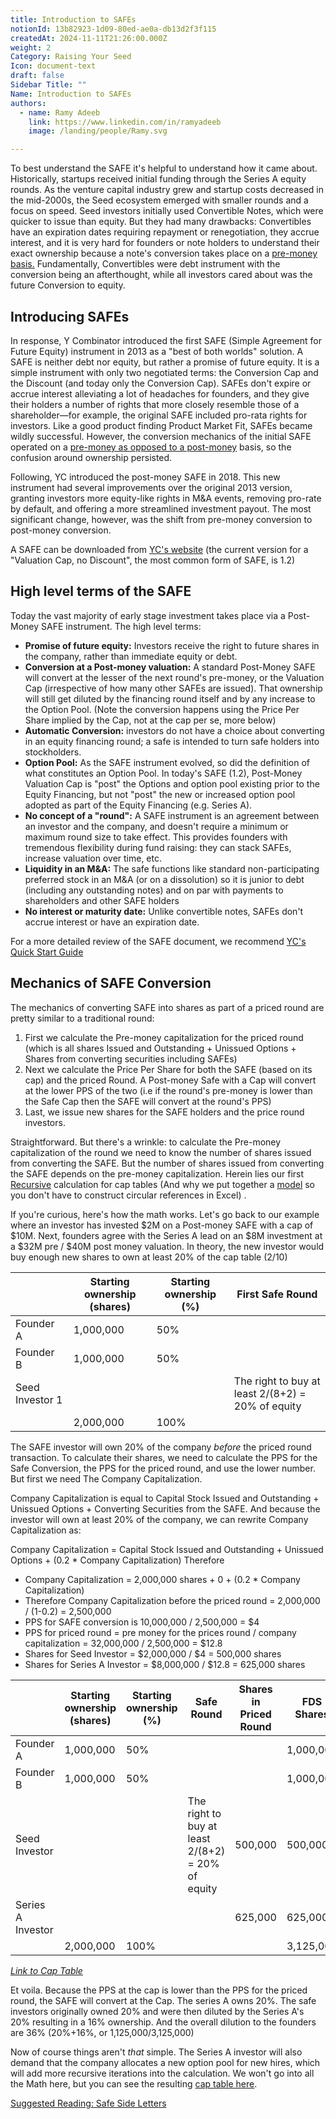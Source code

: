 ```yaml
---
title: Introduction to SAFEs
notionId: 13b82923-1d09-80ed-ae0a-db13d2f3f115
createdAt: 2024-11-11T21:26:00.000Z
weight: 2
Category: Raising Your Seed
Icon: document-text
draft: false
Sidebar Title: ""
Name: Introduction to SAFEs
authors:
  - name: Ramy Adeeb
    link: https://www.linkedin.com/in/ramyadeeb
    image: /landing/people/Ramy.svg

---
```



To best understand the SAFE it's helpful to understand how it came about. Historically, startups received initial funding through the Series A equity rounds. As the venture capital industry grew and startup costs decreased in the mid-2000s, the Seed ecosystem emerged with smaller rounds and a focus on speed. Seed investors initially used Convertible Notes, which were quicker to issue than equity.  But they had many drawbacks: Convertibles have an expiration dates requiring repayment or renegotiation, they accrue interest, and it is very hard for founders or note holders to understand their exact ownership because a note's conversion takes place on a [pre-money basis.](/docs/founders-handbook/pre-money-vs-post-money-conversion/) Fundamentally, Convertibles were debt instrument with the conversion being an afterthought, while all investors cared about was the future Conversion to equity.


## Introducing SAFEs


In response, Y Combinator introduced the first SAFE (Simple Agreement for Future Equity) instrument in 2013 as a "best of both worlds" solution. A SAFE is neither debt nor equity, but rather a promise of future equity. It is a simple instrument with only two negotiated terms: the Conversion Cap and the Discount (and today only the Conversion Cap). SAFEs don't expire or accrue interest alleviating a lot of headaches for founders, and they give their holders a number of rights that more closely resemble those of a shareholder—for example, the original SAFE included pro-rata rights for investors.  Like a good product finding Product Market Fit, SAFEs became wildly successful. However, the conversion mechanics of the initial SAFE operated on a [pre-money as opposed to a post-money](/docs/founders-handbook/pre-money-vs-post-money-conversion/) basis, so the confusion around ownership persisted.


Following, YC introduced the post-money SAFE in 2018. This new instrument had several improvements over the original 2013 version, granting investors more equity-like rights in M&A events, removing pro-rate by default, and offering a more streamlined investment payout. The most significant change, however, was the shift from pre-money conversion to post-money conversion.


A SAFE can be downloaded from [YC's website](https://www.ycombinator.com/documents) (the current version for a "Valuation Cap, no Discount", the most common form of SAFE, is 1.2)


## High level terms of the SAFE


Today the vast majority of early stage investment takes place via a Post-Money SAFE instrument.  The high level terms:

- **Promise of future equity:** Investors receive the right to future shares in the company, rather than immediate equity or debt.
- **Conversion at a Post-money valuation:** A standard Post-Money SAFE will convert at the lesser of the next round's pre-money, or the Valuation Cap (irrespective of how many other SAFEs are issued). That ownership will still get diluted by the financing round itself and by any increase to the Option Pool. (Note the conversion happens using the Price Per Share implied by the Cap, not at the cap per se, more below)
- **Automatic Conversion:** investors do not have a choice about converting in an equity financing round; a safe is intended to turn safe holders into stockholders.
- **Option Pool:** As the SAFE instrument evolved, so did the definition of what constitutes an Option Pool. In today's SAFE (1.2), Post-Money Valuation Cap is "post" the Options and option pool existing prior to the Equity Financing, but not "post" the new or increased option pool adopted as part of the Equity Financing (e.g. Series A).
- **No concept of a "round":** A SAFE instrument is an agreement between an investor and the company, and doesn't require a minimum or maximum round size to take effect. This provides founders with tremendous flexibility during fund raising: they can stack SAFEs, increase valuation over time, etc.
- **Liquidity in an M&A:** The safe functions like standard non-participating preferred stock in an M&A (or on a dissolution) so it is junior to debt (including any outstanding notes) and on par with payments to shareholders and other SAFE holders
- **No interest or maturity date:** Unlike convertible notes, SAFEs don't accrue interest or have an expiration date.

For a more detailed review of the SAFE document, we recommend [YC's Quick Start Guide](https://bookface-static.ycombinator.com/assets/ycdc/Website%20User%20Guide%20Feb%202023%20-%20final-28acf9a3b938e643cc270b7da514194d5c271359be25b631b025605673fa9f95.pdf)


## Mechanics of SAFE Conversion


The mechanics of converting SAFE into shares as part of a priced round are pretty similar to a traditional round:

1. First we calculate the Pre-money capitalization for the priced round (which is all shares Issued and Outstanding + Unissued Options + Shares from converting securities including SAFEs)
2. Next we calculate the Price Per Share for both the SAFE (based on its cap) and the priced Round. A Post-money Safe with a Cap will convert at the lower PPS of the two (i.e if the round's pre-money is lower than the Safe Cap then the SAFE will convert at the round's PPS)
3. Last, we issue new shares for the SAFE holders and the price round investors.

Straightforward. But there's a wrinkle: to calculate the Pre-money capitalization of the round we need to know the number of shares issued from converting the SAFE.  But the number of shares issued from converting the SAFE depends on the pre-money capitalization. Herein lies our first [Recursive](https://en.wikipedia.org/wiki/Recursion) calculation for cap tables (And why we put together a [model](/docs/cap-table-worksheet) so you don't have to construct circular references in Excel) .


If you're curious, here's how the math works. Let's go back to our example where an investor has invested $2M on a Post-money SAFE with a cap of $10M.  Next, founders agree with the Series A lead on an $8M investment at a $32M pre / $40M post money valuation. In theory, the new investor would buy enough new shares to own at least 20% of the cap table (2/10)


|                 | Starting ownership (shares) | Starting ownership (%) | First Safe Round                                  |
| --------------- | --------------------------- | ---------------------- | ------------------------------------------------- |
| Founder A       | 1,000,000                   | 50%                    |                                                   |
| Founder B       | 1,000,000                   | 50%                    |                                                   |
| Seed Investor 1 |                             |                        | The right to buy at least 2/(8+2) = 20% of equity |
|                 | 2,000,000                   | 100%                   |                                                   |


The SAFE investor will own 20% of the company _before_ the priced round transaction.  To calculate their shares, we need to calculate the PPS for the Safe Conversion,  the PPS for the priced round, and use the lower number.  But first we need The Company Capitalization.


Company Capitalization is equal to Capital Stock Issued and Outstanding + Unissued Options + Converting Securities from the SAFE.  And because the investor will own at least 20% of the company, we can rewrite Company Capitalization as:


Company Capitalization = Capital Stock Issued and Outstanding + Unissued Options +  (0.2 * Company Capitalization)
Therefore

- Company Capitalization = 2,000,000 shares + 0 + (0.2 * Company Capitalization)
- Therefore Company Capitalization before the priced round = 2,000,000 / (1-0.2) = 2,500,000
- PPS for SAFE conversion is 10,000,000 / 2,500,000 = $4
- PPS for priced round = pre money for the prices round / company capitalization = 32,000,000 / 2,500,000 = $12.8
- Shares for Seed Investor = $2,000,000 / $4 = 500,000 shares
- Shares for Series A Investor = $8,000,000 / $12.8 = 625,000 shares

|                   | Starting ownership (shares) | Starting ownership (%) | Safe Round                                        | Shares in Priced Round | FDS Shares | FDS % |
| ----------------- | --------------------------- | ---------------------- | ------------------------------------------------- | ---------------------- | ---------- | ----- |
| Founder A         | 1,000,000                   | 50%                    |                                                   |                        | 1,000,000  | 32%   |
| Founder B         | 1,000,000                   | 50%                    |                                                   |                        | 1,000,000  | 32%   |
| Seed Investor     |                             |                        | The right to buy at least 2/(8+2) = 20% of equity | 500,000                | 500,000    | 16%   |
| Series A Investor |                             |                        |                                                   | 625,000                | 625,000    | 20%   |
|                   | 2,000,000                   | 100%                   |                                                   |                        | 3,125,000  |       |


[_Link to Cap Table_](/docs/cap-table-worksheet/#AAN4IgDgTgpgsg9gOygTxALgMwCYAMf8A0IALgIYQDmUxA8mMQJaIDOACnHADbo5ECuCPsygATOoxY8iEOAHcAIqTLoA2qAYj0IHCCLFkYKFoDGcALZnEukAlJmjaEADE4AkVAgACAILXmAC3IoZnQARnxCEDkkCACGMFVQAKCQtHCI3nAPYygEYnQAVhwAXwIkwOhU9IiiQwgcvPQAFhKykGTKsIzMuob8zCwAOgiMHAB2XBwsAE4m6eKAXSJSTk45eShOagdiCD4oUvVNR1DrfUMTc0sEa1t7LRc3D08AIT8K4K6MomiPOIS0Gp2h8qt1atlcv0iodgSkvjUsvVIc1WuU4WkwYi.uhsMN8KMJngZnNFstVutNtt0Lt9jCNFoAJLMZj7MT0JgIEJ6AwOECmCxWIh3XlMlmiTziDlc2GdNCZX6xfzxRIyz5y8FIxpymEdNU9CFa1Gq1L6zX9EpLEArNYKSnEHZ7A5temOJpnHlaZikABmRiFdl5AGUoOKGQgAG7BYhwLzWBgRqP2LWTBHGUgA6oIkQMZimATmn6yGL_FW9ZFoXBEXUmmFlrWhAqDabN6YFUIYArNgoYUZNKsg5ot6YADlJVvJtq29upjqI2a9ACMtiInAxNiJUipLaYE7EOQAVD2OMBwZj5OnHEBjd0XRzCCBr6XCrTBh_BHyeMORs8xuMJs9Jv0w6YgqJaAmisoAGxYHMzYatiaTTE2LbDmMoQoWMaFjtaFJTg43orMIY6QAwOQiAASq4CAbmExRAA)


Et voila. Because the PPS at the cap is lower than the PPS for the priced round, the SAFE will convert at the Cap. The series A owns 20%. The safe investors originally owned 20% and were then diluted by the Series A's 20% resulting in a 16% ownership. And the overall dilution to the founders are 36% (20%+16%, or 1,125,000/3,125,000)


Now of course things aren't _that_ simple.  The Series A investor will also demand that the company allocates a new option pool for new hires, which will add more recursive iterations into the calculation. We won't go into all the Math here, but you can see the resulting [cap table here](/docs/cap-table-worksheet/#AAN4IgTg9g7gIghgFziAXAbVASwCapABhABoQEBPABwFM8BjCAWwYgDtiQW4GaUR4XMVADYACAKIBrdgGcAFnDBVpqAIz51GktBZUwczBVQYQchUtUbNIamFpUWCVQFYAdAGYAHABYAbCqeevv6eTgC.RKCmisooapb4JDZ2DqoqLgBMTl5ebgDsHj4AnB7p6V4eueGR8tEW8Ym6yY4oHi65uSoehU4qxT5OhW74bqEAuiRwQkLQMMJUCDwIYACuVFUgOHgq7OTUdIzMbCSc3HgAUhCyLCIAwhBTmNKsMjXmsfEJINq6.obo1WYYnFLA1bPZmm43O5ITDYbD1lE3sCrElwagyu5vH4Aljgh4Ea8gR9QU1VIUXB4Su0VJ0aSo_F4xhMpjM5gtUEtVutNrwAJLSaSrbAAeQoCEwrGUJF2PBA9CYz2OXFl_MFVGwIlF4slL0BqE.3z0sgMRgBtRQn1RKQtBL1FpJaJtERMhP1Dut.CZIEm01gbMWKzWzp5IC8O0osukcAAZjQladeL1vCIAGrg5a1EiYFgANyUCG41vSxLlcD.yKs2Ee9GWHq0UB0RpN_2sjUdxZIiJinudVuaKihhSHhT8hV63RUmVynddKC8w.KXp9rKE8wDqxIVajACNV9gAGKCITYGJocZy1h5vQSlgAFQjeAoEGkjm5uF4uXDe140l0gilHDKngt6Bqm6bRCI7DZnmL6Fs0Hgloavymi6do.GUw7uv25ILhU47FNSS4sn6q7sig0aTL.XoUIoACyrBUGQqBuMW9SkAoADm8xaje0gAAoQPcFgkLWyy_iKYq8fqoRAA#AAN4IgTg9g7gIghgFziAXAbVASwCapABhABoQEBPABwFM8BjCAWwYgDtiQW4GaUR4XMVADYACAKIBrdgGcAFnDBVpqAIz51GktBZUwczBVQYQchUtUbNIamFpUWCVQFYAdAGYAHABYAbCqeevv6eTgC.RKCmisooapb4JDZ2DqoqLgBMTl5ebgDsHj4AnB7p6V4eueGR8tEW8Ym6yY4oHi65uSoehU4qxT5OhW74bqEAuiRwQkLQMMJUCDwIYACuVFUgOHgq7OTUdIzMbCSc3HgAUhCyLCIAwhBTmNKsMjXmsfEJINq6.obo1WYYnFLA1bPZmm43O5ITDYbD1lE3sCrElwagyu5vH4Aljgh4Ea8gR9QU1VIUXB4Su0VJ0aSo_F4xhMpjM5gtUEtVutNrwAJLSaSrbAAeQoCEwrGUJF2PBA9CYz2OXFl_MFVGwIlF4slL0BqE.3z0sgMRgBtRQn1RKQtBL1FpJaJtERMhP1Dut.CZIEm01gbMWKzWzp5IC8O0osukcAAZjQladeL1vCIAGrg5a1EiYFgANyUCG41vSxLlcD.yKs2Ee9GWHq0UB0RpN_2sjUdxZIiJinudVuaKihhSHhT8hV63RUmVynddKC8w.KXp9rKE8wDqxIVajACNV9gAGKCITYGJocZy1h5vQSlgAFQjeAoEGkjm5uF4uXDe140l0gilHDKngt6Bqm6bRCI7DZnmL6Fs0Hgloavymi6do.GUw7uv25ILhU47FNSS4sn6q7sig0aTL.XoUIoACyrBUGQqBuMW9SkAoADm8xaje0gAAoQPcFgkLWyy_iKYq8fqoRAA).


[Suggested Reading: Safe Side Letters](/67e9cba3dc044a8c9bb1473fe8f7f93e)

